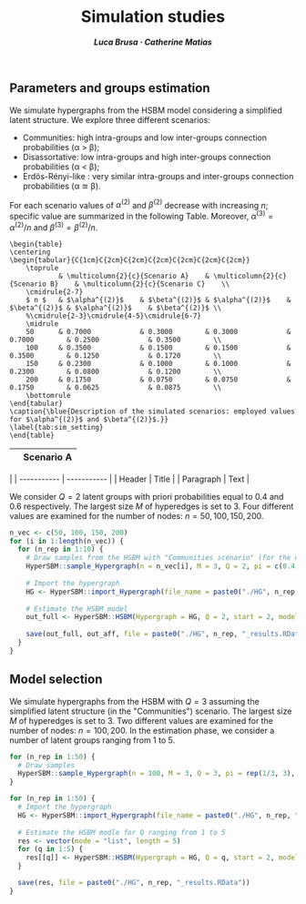 <h1 align="center">Simulation studies</h1>
<p align="center"> <span style="font-size: 14px;"><em><strong>Luca Brusa &middot; Catherine Matias</strong></em></span> </p>
<br>

<h2>Parameters and groups estimation</h2>

We simulate hypergraphs from the HSBM model considering a simplified latent structure. We explore three different scenarios:
- Communities: high intra-groups and low inter-groups connection probabilities (&alpha; > &beta;);
- Disassortative: low intra-groups and high inter-groups connection probabilities (&alpha; < &beta;);
- Erdös-Rényi-like : very similar intra-groups and inter-groups connection probabilities (&alpha; $\approxeq$ &beta;).

For each scenario values of $\alpha^{(2)}$ and $\beta^{(2)}$ decrease with increasing $n$; specific value are summarized in the following Table. Moreover, $\alpha^{(3)} = \alpha^{(2)} / n$ and $\beta^{(3)} = \beta^{(2)} / n$.

```{=latex}
\begin{table}
\centering
\begin{tabular}{C{1cm}C{2cm}C{2cm}C{2cm}C{2cm}C{2cm}C{2cm}}
	\toprule
	        & \multicolumn{2}{c}{Scenario A}    & \multicolumn{2}{c}{Scenario B}    & \multicolumn{2}{c}{Scenario C}    \\
	\cmidrule{2-7}
	$ n $   & $\alpha^{(2)}$    & $\beta^{(2)}$ & $\alpha^{(2)}$    & $\beta^{(2)}$ & $\alpha^{(2)}$    & $\beta^{(2)}$ \\
	%\cmidrule{2-3}\cmidrule{4-5}\cmidrule{6-7}
	\midrule
	50      & 0.7000            & 0.3000        & 0.3000            & 0.7000        & 0.2500            & 0.3500        \\
	100		& 0.3500            & 0.1500        & 0.1500            & 0.3500        & 0.1250            & 0.1720        \\
	150 	& 0.2300            & 0.1000 	    & 0.1000            & 0.2300        & 0.0800            & 0.1200        \\
	200		& 0.1750            & 0.0750        & 0.0750            & 0.1750        & 0.0625            & 0.0875        \\
	\bottomrule
\end{tabular}
\caption{\blue{Description of the simulated scenarios: employed values for $\alpha^{(2)}$ and $\beta^{(2)}$.}}
\label{tab:sim_setting}
\end{table}
```

|             | Scenario A  |
| ----------- | ----------- |
|
| ----------- | ----------- |
| Header      | Title       |
| Paragraph   | Text        |

We consider $Q=2$ latent groups with priori probabilities equal to 0.4 and 0.6 respectively. The largest size $M$ of hyperedges is set to 3. Four different values are examined for the number of nodes: $n=50, 100, 150, 200$.
```r
n_vec <- c(50, 100, 150, 200)
for (i in 1:length(n_vec)) {
  for (n_rep in 1:10) {
    # Draw samples from the HSBM with "Communities scenario" (for the other scenarios it is enough to modify the values of alpha and beta)
    HyperSBM::sample_Hypergraph(n = n_vec[i], M = 3, Q = 2, pi = c(0.4, 0.6), alpha = 0.7, beta = 0.3, file_name = paste0("HG", n_rep))
    
    # Import the hypergraph
    HG <- HyperSBM::import_Hypergraph(file_name = paste0("./HG", n_rep, ".txt"), method = "full")
    
    # Estimate the HSBM model
    out_full <- HyperSBM::HSBM(Hypergraph = HG, Q = 2, start = 2, model = 0, tol = 1e-6, maxit_VEM = 25, maxit_FP = 25, n_threads = 8)
    
    save(out_full, out_aff, file = paste0("./HG", n_rep, "_results.RData"))
  }
}
```



<h2>Model selection</h2>

We simulate hypergraphs from the HSBM with $Q=3$ assuming the simplified latent structure (in the "Communities") scenario. 
The largest size $M$ of hyperedges is set to 3. Two different values are examined for the number of nodes: $n=100, 200$.
In the estimation phase, we consider a number of latent groups ranging from 1 to 5.
```r
for (n_rep in 1:50) {
  # Draw samples
  HyperSBM::sample_Hypergraph(n = 100, M = 3, Q = 3, pi = rep(1/3, 3), alpha = 0.7, beta = 0.3, file_name = paste0("HG", n_rep))
}

for (n_rep in 1:50) {
  # Import the hypergraph
  HG <- HyperSBM::import_Hypergraph(file_name = paste0("./HG", n_rep, ".txt"))
  
  # Estimate the HSBM modle for Q ranging from 1 to 5
  res <- vector(mode = "list", length = 5)
  for (q in 1:5) {
    res[[q]] <- HyperSBM::HSBM(Hypergraph = HG, Q = q, start = 2, model = 0, tol = 1e-6, maxit_VEM = 25, maxit_FP = 25, n_threads = 8)
  }

  save(res, file = paste0("./HG", n_rep, "_results.RData"))
}
```




